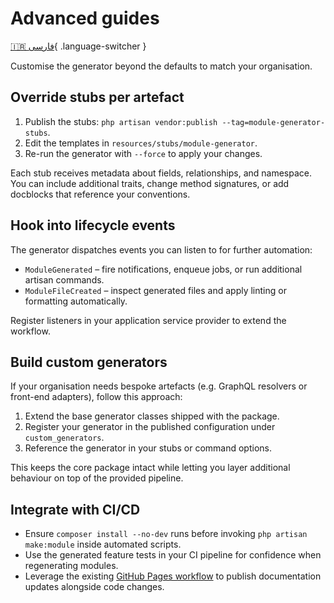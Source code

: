 # Advanced guides

[🇮🇷 فارسی](../fa/advanced.md){ .language-switcher }

Customise the generator beyond the defaults to match your organisation.

## Override stubs per artefact

1. Publish the stubs: `php artisan vendor:publish --tag=module-generator-stubs`.
2. Edit the templates in `resources/stubs/module-generator`.
3. Re-run the generator with `--force` to apply your changes.

Each stub receives metadata about fields, relationships, and namespace. You can include additional traits, change method signatures, or add docblocks that reference your conventions.

## Hook into lifecycle events

The generator dispatches events you can listen to for further automation:

- `ModuleGenerated` – fire notifications, enqueue jobs, or run additional artisan commands.
- `ModuleFileCreated` – inspect generated files and apply linting or formatting automatically.

Register listeners in your application service provider to extend the workflow.

## Build custom generators

If your organisation needs bespoke artefacts (e.g. GraphQL resolvers or front-end adapters), follow this approach:

1. Extend the base generator classes shipped with the package.
2. Register your generator in the published configuration under `custom_generators`.
3. Reference the generator in your stubs or command options.

This keeps the core package intact while letting you layer additional behaviour on top of the provided pipeline.

## Integrate with CI/CD

- Ensure `composer install --no-dev` runs before invoking `php artisan make:module` inside automated scripts.
- Use the generated feature tests in your CI pipeline for confidence when regenerating modules.
- Leverage the existing [GitHub Pages workflow](github-pages-setup.md) to publish documentation updates alongside code changes.
